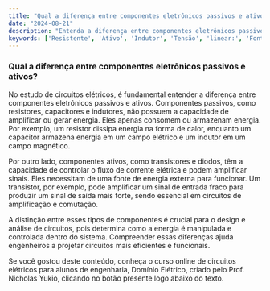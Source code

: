```yaml
---
title: "Qual a diferença entre componentes eletrônicos passivos e ativos?"
date: "2024-08-21"
description: "Entenda a diferença entre componentes eletrônicos passivos e ativos no contexto de circuitos elétricos."
keywords: ['Resistente', 'Ativo', 'Indutor', 'Tensão', 'linear:', 'Fonte', 'Componente']
---
```


### Qual a diferença entre componentes eletrônicos passivos e ativos?

No estudo de circuitos elétricos, é fundamental entender a diferença entre componentes eletrônicos passivos e ativos. Componentes passivos, como resistores, capacitores e indutores, não possuem a capacidade de amplificar ou gerar energia. Eles apenas consomem ou armazenam energia. Por exemplo, um resistor dissipa energia na forma de calor, enquanto um capacitor armazena energia em um campo elétrico e um indutor em um campo magnético.

Por outro lado, componentes ativos, como transistores e diodos, têm a capacidade de controlar o fluxo de corrente elétrica e podem amplificar sinais. Eles necessitam de uma fonte de energia externa para funcionar. Um transistor, por exemplo, pode amplificar um sinal de entrada fraco para produzir um sinal de saída mais forte, sendo essencial em circuitos de amplificação e comutação.

A distinção entre esses tipos de componentes é crucial para o design e análise de circuitos, pois determina como a energia é manipulada e controlada dentro do sistema. Compreender essas diferenças ajuda engenheiros a projetar circuitos mais eficientes e funcionais.

Se você gostou deste conteúdo, conheça o curso online de circuitos elétricos para alunos de engenharia, Domínio Elétrico, criado pelo Prof. Nicholas Yukio, clicando no botão presente logo abaixo do texto.